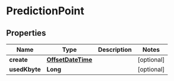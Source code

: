 # PredictionPoint

## Properties
Name | Type | Description | Notes
------------ | ------------- | ------------- | -------------
**create** | [**OffsetDateTime**](OffsetDateTime.md) |  |  [optional]
**usedKbyte** | **Long** |  |  [optional]
